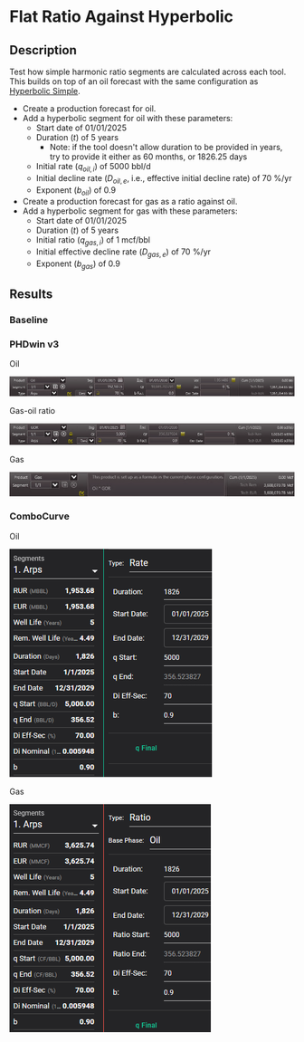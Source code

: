 # Flat Ratio Against Hyperbolic

## Description

Test how simple harmonic ratio segments are calculated across each tool. This builds on top of an oil forecast with the same configuration as
[Hyperbolic Simple](./../05-hyperbolic-simple/README.md).

- Create a production forecast for oil.
- Add a hyperbolic segment for oil with these parameters:
  - Start date of 01/01/2025
  - Duration ($t$) of 5 years
    - Note: if the tool doesn't allow duration to be provided in years, try to provide it either as 60 months, or 1826.25 days
  - Initial rate ($q_{oil,i}$) of 5000 bbl/d
  - Initial decline rate ($D_{oil,e}$, i.e., effective initial decline rate) of 70 %/yr
  - Exponent ($b_{oil}$) of 0.9
- Create a production forecast for gas as a ratio against oil.
- Add a hyperbolic segment for gas with these parameters:
  - Start date of 01/01/2025
  - Duration ($t$) of 5 years
  - Initial ratio ($q_{gas,i}$) of 1 mcf/bbl
  - Initial effective decline rate ($D_{gas,e}$) of 70 %/yr
  - Exponent ($b_{gas}$) of 0.9

## Results

### Baseline

### PHDwin v3

Oil

![PHDwin v3 oil](phdwin-oil.png)

Gas-oil ratio

![PHDwin v3 gas-oil ratio](phdwin-gor.png)

Gas

![PHDwin v3 gas ratio](phdwin-gas.png)

### ComboCurve

Oil

![ComboCurve oil](combocurve-oil.png)

Gas

![ComboCurve gas](combocurve-gas.png)
